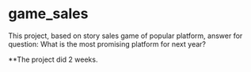 # game_sales
This project, based on story sales game of popular platform, answer for question:
What is the most promising platform for next year?

**The project did 2 weeks.
